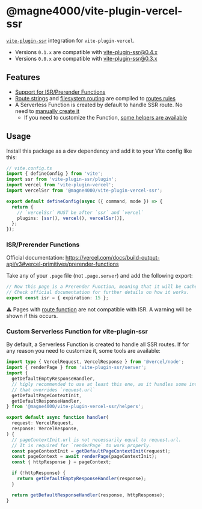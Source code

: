 # @magne4000/vite-plugin-vercel-ssr

[`vite-plugin-ssr`](https://github.com/brillout/vite-plugin-ssr) integration for `vite-plugin-vercel`.

- Versions `0.1.x` are compatible with vite-plugin-ssr@0.4.x
- Versions `0.0.x` are compatible with vite-plugin-ssr@0.3.x

## Features

- [Support for ISR/Prerender Functions](#isrprerender-functions)
- [Route strings](https://vite-plugin-ssr.com/route-string) and [filesystem routing](https://vite-plugin-ssr.com/filesystem-routing) are compiled to [routes rules](https://vercel.com/docs/build-output-api/v3#build-output-configuration/supported-properties/routes)
- A Serverless Function is created by default to handle SSR route. No need to [manually create it](https://github.com/brillout/vite-plugin-ssr_vercel/blob/main/api/ssr.js)
  - If you need to customize the Function, [some helpers are available](#custom-serverless-function-for-vite-plugin-ssr)

## Usage

Install this package as a dev dependency and add it to your Vite config like this:

```ts
// vite.config.ts
import { defineConfig } from 'vite';
import ssr from 'vite-plugin-ssr/plugin';
import vercel from 'vite-plugin-vercel';
import vercelSsr from '@magne4000/vite-plugin-vercel-ssr';

export default defineConfig(async ({ command, mode }) => {
  return {
    // `vercelSsr` MUST be after `ssr` and `vercel`
    plugins: [ssr(), vercel(), vercelSsr()],
  };
});
```

### ISR/Prerender Functions

Official documentation: https://vercel.com/docs/build-output-api/v3#vercel-primitives/prerender-functions

Take any of your `.page` file (not `.page.server`) and add the following export:

```ts
// Now this page is a Prerender Function, meaning that it will be cached on Edge network for 15 seconds.
// Check official documentation for further details on how it works.
export const isr = { expiration: 15 };
```

:warning: Pages with [route function](https://vite-plugin-ssr.com/route-function) are not compatible with ISR. A warning will be shown if this occurs.

### Custom Serverless Function for vite-plugin-ssr

By default, a Serverless Function is created to handle all SSR routes.
If for any reason you need to customize it, some tools are available:

```ts
import type { VercelRequest, VercelResponse } from '@vercel/node';
import { renderPage } from 'vite-plugin-ssr/server';
import {
  getDefaultEmptyResponseHandler,
  // higly recommended to use at least this one, as it handles some internals
  // that overrides `request.url`
  getDefaultPageContextInit,
  getDefaultResponseHandler,
} from '@magne4000/vite-plugin-vercel-ssr/helpers';

export default async function handler(
  request: VercelRequest,
  response: VercelResponse,
) {
  // pageContextInit.url is not necessarily equal to request.url.
  // It is required for `renderPage` to work properly.
  const pageContextInit = getDefaultPageContextInit(request);
  const pageContext = await renderPage(pageContextInit);
  const { httpResponse } = pageContext;

  if (!httpResponse) {
    return getDefaultEmptyResponseHandler(response);
  }

  return getDefaultResponseHandler(response, httpResponse);
}
```
